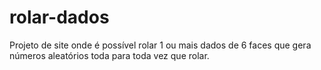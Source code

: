 # rolar-dados
Projeto de site onde é possível rolar 1 ou mais dados de 6 faces que gera números aleatórios toda para toda vez que rolar.
